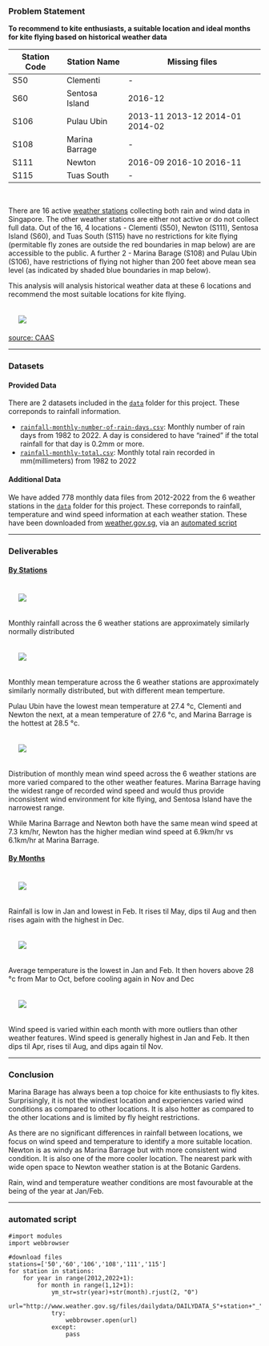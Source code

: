 ### Problem Statement
<b>To recommend to kite enthusiasts, a suitable location and ideal months for kite flying based on historical weather data</b><br>

Station Code  | Station Name         | Missing files                                   |
------------- | ---------------------| ------------------------------------------------|
S50           | Clementi             | -                                               |
S60           | Sentosa Island       | 2016-12                                         |    
S106          | Pulau Ubin           | 2013-11 2013-12 2014-01 2014-02                 |
S108          | Marina Barrage       | -                                               |
S111          | Newton               | 2016-09 2016-10 2016-11                         |                        
S115          | Tuas South           | -                                               |
<br>

There are 16 active [weather stations](./data/Station_Records.pdf) collecting both rain and wind data in Singapore. The other weather stations are either not active or do not collect full data. Out of the 16, 4 locations - Clementi (S50), Newton (S111), Sentosa Island (S60), and Tuas South (S115) have no restrictions for kite flying (permitable fly zones are outside the red boundaries in map below) are are accessible to the public. A further 2 - Marina Barage (S108) and Pulau Ubin (S106), have restrictions of flying not higher than 200 feet above mean sea level (as indicated by shaded blue boundaries in map below).<br>

This analysis will analysis historical weather data at these 6 locations and recommend the most suitable locations for kite flying.

<img src="./picture/area-limits-map-version-24bfa8924455e4ad8b6e06eae70f46f52.jpeg" style="float: center; margin: 20px; height: 200px, width: 200px"><br>
[source: CAAS](https://www.caas.gov.sg/public-passengers/aerial-activities/flying-kites)<br>

---

### Datasets

#### Provided Data

There are 2 datasets included in the [`data`](./data/) folder for this project. These correponds to rainfall information. 

* [`rainfall-monthly-number-of-rain-days.csv`](./data/rainfall-monthly-number-of-rain-days.csv): Monthly number of rain days from 1982 to 2022. A day is considered to have “rained” if the total rainfall for that day is 0.2mm or more.
* [`rainfall-monthly-total.csv`](./data/rainfall-monthly-total.csv): Monthly total rain recorded in mm(millimeters) from 1982 to 2022

#### Additional Data
We have added 778 monthly data files from 2012-2022 from the 6 weather stations in the [`data`](./data/) folder for this project. These correponds to rainfall, temperature and wind speed information at each weather station. These have been downloaded from [weather.gov.sg](http://www.weather.gov.sg), via an [automated script](#automated-script)

---

### Deliverables

#### <u>By Stations</u>

<img src="./picture/Mthly_rainfall.jpg" style="float: center; margin: 20px; height: 200px, width: 200px">

Monthly rainfall across the 6 weather stations are approximately similarly normally distributed 

<img src="./picture/Mthly_temp.jpg" style="float: center; margin: 20px; height: 200px, width: 200px">

Monthly mean temperature across the 6 weather stations are approximately similarly normally distributed, but with different mean temperture. 

Pulau Ubin have the lowest mean temperature at 27.4 °c, Clementi and Newton the next, at a mean temperature of 27.6 °c, and Marina Barrage is the hottest at 28.5 °c.

<img src="./picture/Mthly_wind_sp.jpg" style="float: center; margin: 20px; height: 200px, width: 200px">

Distribution of monthly mean wind speed across the 6 weather stations are more varied compared to the other weather features. Marina Barrage having the widest range of recorded wind speed and would thus provide inconsistent wind environment for kite flying, and Sentosa Island have the narrowest range. 

While Marina Barrage and Newton both have the same mean wind speed at 7.3 km/hr, Newton has the higher median wind speed at 6.9km/hr vs 6.1km/hr at Marina Barrage.

#### <u>By Months</u>
<img src="./picture/Rainfall_bymth.jpg" style="float: center; margin: 20px; height: 200px, width: 200px">

Rainfall is low in Jan and lowest in Feb. It rises til May, dips til Aug and then rises again with the highest in Dec.

<img src="./picture/Temp_bymth.jpg" style="float: center; margin: 20px; height: 200px, width: 200px">

Average temperature is the lowest in Jan and Feb. It then hovers above 28 °c from Mar to Oct, before cooling again in Nov and Dec

<img src="./picture/Windsp_bymth.jpg" style="float: center; margin: 20px; height: 200px, width: 200px">

Wind speed is varied within each month with more outliers than other weather features. Wind speed is generally highest in Jan and Feb. It then dips til Apr, rises til Aug, and dips again til Nov.


---

### Conclusion
Marina Barage has always been a top choice for kite enthusiasts to fly kites. Surprisingly, it is not the windiest location and experiences varied wind conditions as compared to other locations. It is also hotter as compared to the other locations and is limited by fly height restrictions. 

As there are no significant differences in rainfall between locations, we focus on wind speed and temperature to identify a more suitable location. Newton is as windy as Marina Barrage but with more consistent wind condition. It is also one of the more cooler location. The nearest park with wide open space to Newton weather station is at the Botanic Gardens. 

Rain, wind and temperature weather conditions are most favourable at the being of the year at Jan/Feb. 

----


### automated script
````
#import modules
import webbrowser

#download files
stations=['50','60','106','108','111','115']
for station in stations:
    for year in range(2012,2022+1):
        for month in range(1,12+1):
            ym_str=str(year)+str(month).rjust(2, "0")
            url="http://www.weather.gov.sg/files/dailydata/DAILYDATA_S"+station+"_"+ym_str+".csv"
            try:
                webbrowser.open(url)
            except:
                pass
````